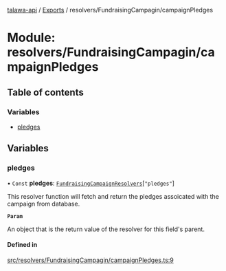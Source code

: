 [talawa-api](../README.md) / [Exports](../modules.md) / resolvers/FundraisingCampagin/campaignPledges

# Module: resolvers/FundraisingCampagin/campaignPledges

## Table of contents

### Variables

- [pledges](resolvers_FundraisingCampagin_campaignPledges.md#pledges)

## Variables

### pledges

• `Const` **pledges**: [`FundraisingCampaignResolvers`](types_generatedGraphQLTypes.md#fundraisingcampaignresolvers)[``"pledges"``]

This resolver function will fetch and return the pledges assoicated with the campaign from database.

**`Param`**

An object that is the return value of the resolver for this field's parent.

#### Defined in

[src/resolvers/FundraisingCampagin/campaignPledges.ts:9](https://github.com/PalisadoesFoundation/talawa-api/blob/636e51c/src/resolvers/FundraisingCampagin/campaignPledges.ts#L9)
